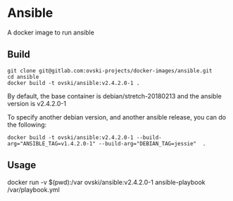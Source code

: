 Ansible
=======

A docker image to run ansible

Build
-----

```
git clone git@gitlab.com:ovski-projects/docker-images/ansible.git
cd ansible
docker build -t ovski/ansible:v2.4.2.0-1 .
```

By default, the base container is debian/stretch-20180213 and the ansible version is v2.4.2.0-1

To specify another debian version, and another ansible release, you can do the following:

```
docker build -t ovski/ansible:v2.4.2.0-1 --build-arg="ANSIBLE_TAG=v1.4.2.0-1" --build-arg="DEBIAN_TAG=jessie"  .
```

Usage
-----

docker run -v $(pwd):/var ovski/ansible:v2.4.2.0-1 ansible-playbook /var/playbook.yml 
